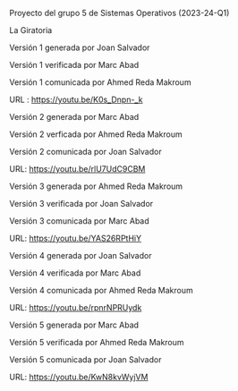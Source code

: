 Proyecto del grupo 5 de Sistemas Operativos (2023-24-Q1)

La Giratoria

Versión 1 generada por Joan Salvador

Versión 1 verificada por Marc Abad

Versión 1 comunicada por Ahmed Reda Makroum

URL : https://youtu.be/K0s_Dnpn-_k

Versión 2 generada por Marc Abad

Versión 2 verficada por Ahmed Reda Makroum

Versión 2 comunicada por Joan Salvador

URL: https://youtu.be/rlU7UdC9CBM

Versión 3 generada por Ahmed Reda Makroum

Versión 3 verificada por Joan Salvador

Versión 3 comunicada por Marc Abad

URL: https://youtu.be/YAS26RPtHiY

Versión 4 generada por Joan Salvador

Versión 4 verificada por Marc Abad

Versión 4 comunicada por Ahmed Reda Makroum

URL: https://youtu.be/rpnrNPRUydk

Versión 5 generada por Marc Abad

Versión 5 verificada por Ahmed Reda Makroum

Versión 5 comunicada por Joan Salvador

URL: https://youtu.be/KwN8kvWyjVM
